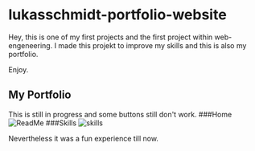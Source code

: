 # lukasschmidt-portfolio-website
Hey, this is one of my first projects and the first project within web-engeneering. 
I made this projekt to improve my skills and this is also my portfolio.

Enjoy.

## My Portfolio
This is still in progress and some buttons still don't work.
###Home
![ReadMe](https://github.com/lusch010/lukasschmidt-portfolio-website/assets/29147460/5cefc459-cdf6-4902-bbd6-55dac361f12b)
###Skills
![skills](https://github.com/lusch010/lukasschmidt-portfolio-website/assets/29147460/f95240cd-f576-4ac6-af93-7c26f9f68409)

Nevertheless it was a fun experience till now.
